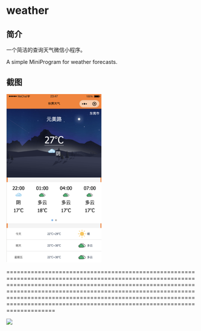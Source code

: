 # weather

## 简介

一个简洁的查询天气微信小程序。

 A simple MiniProgram for weather forecasts.

## 截图



<img width="50%" src="Example/weather2.png">



==================================================================================================================================================================================================================================================================================================================================================

<img width="50%" src="https://www.fendy5.cn/images/weather2.png">





